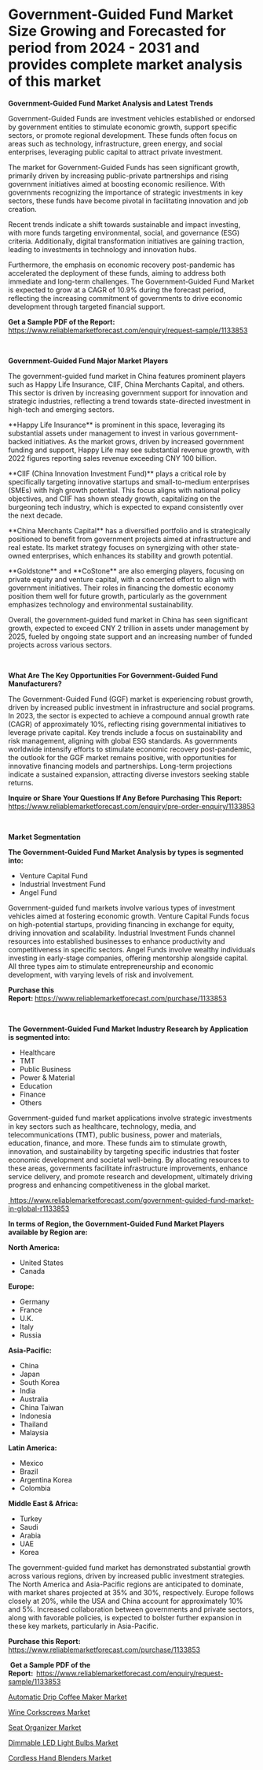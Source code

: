 <p><h1>Government-Guided Fund Market Size Growing and Forecasted for period from 2024 - 2031 and provides complete market analysis of this market</h1></p><p><strong>Government-Guided Fund Market Analysis and Latest Trends</strong></p>
<p><p>Government-Guided Funds are investment vehicles established or endorsed by government entities to stimulate economic growth, support specific sectors, or promote regional development. These funds often focus on areas such as technology, infrastructure, green energy, and social enterprises, leveraging public capital to attract private investment. </p><p>The market for Government-Guided Funds has seen significant growth, primarily driven by increasing public-private partnerships and rising government initiatives aimed at boosting economic resilience. With governments recognizing the importance of strategic investments in key sectors, these funds have become pivotal in facilitating innovation and job creation.</p><p>Recent trends indicate a shift towards sustainable and impact investing, with more funds targeting environmental, social, and governance (ESG) criteria. Additionally, digital transformation initiatives are gaining traction, leading to investments in technology and innovation hubs. </p><p>Furthermore, the emphasis on economic recovery post-pandemic has accelerated the deployment of these funds, aiming to address both immediate and long-term challenges. The Government-Guided Fund Market is expected to grow at a CAGR of 10.9% during the forecast period, reflecting the increasing commitment of governments to drive economic development through targeted financial support.</p></p>
<p><strong>Get a Sample PDF of the Report:&nbsp;</strong> <a href="https://www.reliablemarketforecast.com/enquiry/request-sample/1133853?utm_campaign=1129&utm_medium=2&utm_source=Github&utm_content=ia&utm_term=18122024&utm_id=government-guided-fund">https://www.reliablemarketforecast.com/enquiry/request-sample/1133853</a></p>
<p>&nbsp;</p>
<p><strong>Government-Guided Fund Major Market Players</strong></p>
<p><p>The government-guided fund market in China features prominent players such as Happy Life Insurance, CIIF, China Merchants Capital, and others. This sector is driven by increasing government support for innovation and strategic industries, reflecting a trend towards state-directed investment in high-tech and emerging sectors.</p><p>**Happy Life Insurance** is prominent in this space, leveraging its substantial assets under management to invest in various government-backed initiatives. As the market grows, driven by increased government funding and support, Happy Life may see substantial revenue growth, with 2022 figures reporting sales revenue exceeding CNY 100 billion.</p><p>**CIIF (China Innovation Investment Fund)** plays a critical role by specifically targeting innovative startups and small-to-medium enterprises (SMEs) with high growth potential. This focus aligns with national policy objectives, and CIIF has shown steady growth, capitalizing on the burgeoning tech industry, which is expected to expand consistently over the next decade.</p><p>**China Merchants Capital** has a diversified portfolio and is strategically positioned to benefit from government projects aimed at infrastructure and real estate. Its market strategy focuses on synergizing with other state-owned enterprises, which enhances its stability and growth potential.</p><p>**Goldstone** and **CoStone** are also emerging players, focusing on private equity and venture capital, with a concerted effort to align with government initiatives. Their roles in financing the domestic economy position them well for future growth, particularly as the government emphasizes technology and environmental sustainability.</p><p>Overall, the government-guided fund market in China has seen significant growth, expected to exceed CNY 2 trillion in assets under management by 2025, fueled by ongoing state support and an increasing number of funded projects across various sectors.</p></p>
<p>&nbsp;</p>
<p><strong>What Are The Key Opportunities For Government-Guided Fund Manufacturers?</strong></p>
<p><p>The Government-Guided Fund (GGF) market is experiencing robust growth, driven by increased public investment in infrastructure and social programs. In 2023, the sector is expected to achieve a compound annual growth rate (CAGR) of approximately 10%, reflecting rising governmental initiatives to leverage private capital. Key trends include a focus on sustainability and risk management, aligning with global ESG standards. As governments worldwide intensify efforts to stimulate economic recovery post-pandemic, the outlook for the GGF market remains positive, with opportunities for innovative financing models and partnerships. Long-term projections indicate a sustained expansion, attracting diverse investors seeking stable returns.</p></p>
<p><strong>Inquire or Share Your Questions If Any Before Purchasing This Report:</strong> <a href="https://www.reliablemarketforecast.com/enquiry/pre-order-enquiry/1133853?utm_campaign=1129&utm_medium=2&utm_source=Github&utm_content=ia&utm_term=18122024&utm_id=government-guided-fund">https://www.reliablemarketforecast.com/enquiry/pre-order-enquiry/1133853</a></p>
<p>&nbsp;</p>
<p><strong>Market Segmentation</strong></p>
<p><strong>The Government-Guided Fund Market Analysis by types is segmented into:</strong></p>
<p><ul><li>Venture Capital Fund</li><li>Industrial Investment Fund</li><li>Angel Fund</li></ul></p>
<p><p>Government-guided fund markets involve various types of investment vehicles aimed at fostering economic growth. Venture Capital Funds focus on high-potential startups, providing financing in exchange for equity, driving innovation and scalability. Industrial Investment Funds channel resources into established businesses to enhance productivity and competitiveness in specific sectors. Angel Funds involve wealthy individuals investing in early-stage companies, offering mentorship alongside capital. All three types aim to stimulate entrepreneurship and economic development, with varying levels of risk and involvement.</p></p>
<p><strong>Purchase this Report:&nbsp;</strong><a href="https://www.reliablemarketforecast.com/purchase/1133853?utm_campaign=1129&utm_medium=2&utm_source=Github&utm_content=ia&utm_term=18122024&utm_id=government-guided-fund">https://www.reliablemarketforecast.com/purchase/1133853</a></p>
<p>&nbsp;</p>
<p><strong>The Government-Guided Fund Market Industry Research by Application is segmented into:</strong></p>
<p><ul><li>Healthcare</li><li>TMT</li><li>Public Business</li><li>Power & Material</li><li>Education</li><li>Finance</li><li>Others</li></ul></p>
<p><p>Government-guided fund market applications involve strategic investments in key sectors such as healthcare, technology, media, and telecommunications (TMT), public business, power and materials, education, finance, and more. These funds aim to stimulate growth, innovation, and sustainability by targeting specific industries that foster economic development and societal well-being. By allocating resources to these areas, governments facilitate infrastructure improvements, enhance service delivery, and promote research and development, ultimately driving progress and enhancing competitiveness in the global market.</p></p>
<p><a href="https://www.reliablemarketforecast.com/government-guided-fund-market-in-global-r1133853?utm_campaign=1129&utm_medium=2&utm_source=Github&utm_content=ia&utm_term=18122024&utm_id=government-guided-fund">&nbsp;https://www.reliablemarketforecast.com/government-guided-fund-market-in-global-r1133853</a></p>
<p><strong>In terms of Region, the Government-Guided Fund Market Players available by Region are:</strong></p>
<p>
    <p> <strong> North America: </strong>
        <ul>
            <li>United States</li>
            <li>Canada</li>
        </ul>
        </p> 
    <p> <strong> Europe: </strong>
        <ul>
            <li>Germany</li>
            <li>France</li>
            <li>U.K.</li>
            <li>Italy</li>
            <li>Russia</li>
        </ul>
        </p> 
    <p> <strong> Asia-Pacific: </strong>
        <ul>
            <li>China</li>
            <li>Japan</li>
            <li>South Korea</li>
            <li>India</li>
            <li>Australia</li>
            <li>China Taiwan</li>
            <li>Indonesia</li>
            <li>Thailand</li>
            <li>Malaysia</li>
        </ul>
        </p> 
    <p> <strong> Latin America: </strong>
        <ul>
            <li>Mexico</li>
            <li>Brazil</li>
            <li>Argentina Korea</li>
            <li>Colombia</li>
        </ul>
        </p> 
    <p> <strong> Middle East & Africa: </strong>
        <ul>
            <li>Turkey</li>
            <li>Saudi</li>
            <li>Arabia</li>
            <li>UAE</li>
            <li>Korea</li>
        </ul>
    </p>
    </p>
<p><p>The government-guided fund market has demonstrated substantial growth across various regions, driven by increased public investment strategies. The North America and Asia-Pacific regions are anticipated to dominate, with market shares projected at 35% and 30%, respectively. Europe follows closely at 20%, while the USA and China account for approximately 10% and 5%. Increased collaboration between governments and private sectors, along with favorable policies, is expected to bolster further expansion in these key markets, particularly in Asia-Pacific.</p></p>
<p><strong>Purchase this Report: </strong><a href="https://www.reliablemarketforecast.com/purchase/1133853?utm_campaign=1129&utm_medium=2&utm_source=Github&utm_content=ia&utm_term=18122024&utm_id=government-guided-fund">https://www.reliablemarketforecast.com/purchase/1133853</a></p>
<p>&nbsp;<strong>Get a Sample PDF of the Report:&nbsp;&nbsp;</strong><a href="https://www.reliablemarketforecast.com/enquiry/request-sample/1133853?utm_campaign=1129&utm_medium=2&utm_source=Github&utm_content=ia&utm_term=18122024&utm_id=government-guided-fund">https://www.reliablemarketforecast.com/enquiry/request-sample/1133853</a></p>
<p><strong></strong></p>
<p><p><a href="https://www.linkedin.com/pulse/automatic-drip-coffee-maker-market-report-competitive-insights-g7jqf?utm_campaign=1129&utm_medium=2&utm_source=Github&utm_content=ia&utm_term=18122024&utm_id=government-guided-fund">Automatic Drip Coffee Maker Market</a></p><p><a href="https://www.linkedin.com/pulse/wine-corkscrews-market-outlook-2024-2031-comprehensive-size-projected-x0jxf?utm_campaign=1129&utm_medium=2&utm_source=Github&utm_content=ia&utm_term=18122024&utm_id=government-guided-fund">Wine Corkscrews Market</a></p><p><a href="https://www.linkedin.com/pulse/comprehensive-report-seat-organizer-market-types-applications-zun5f?utm_campaign=1129&utm_medium=2&utm_source=Github&utm_content=ia&utm_term=18122024&utm_id=government-guided-fund">Seat Organizer Market</a></p><p><a href="https://www.linkedin.com/pulse/evaluating-future-dimmable-led-light-bulbs-market-size-drivers-bxckf?utm_campaign=1129&utm_medium=2&utm_source=Github&utm_content=ia&utm_term=18122024&utm_id=government-guided-fund">Dimmable LED Light Bulbs Market</a></p><p><a href="https://www.linkedin.com/pulse/cordless-hand-blenders-market-trend-shows-promising-future-projected-ocvxf?utm_campaign=1129&utm_medium=2&utm_source=Github&utm_content=ia&utm_term=18122024&utm_id=government-guided-fund">Cordless Hand Blenders Market</a></p></p>